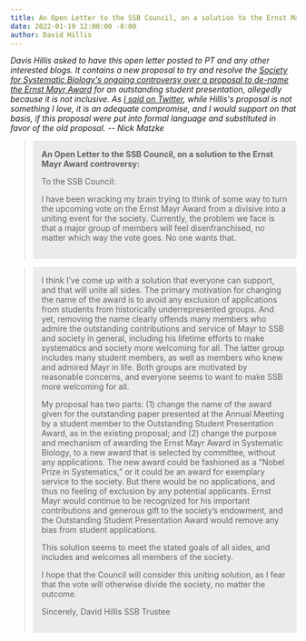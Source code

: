 ```yaml
---
title: An Open Letter to the SSB Council, on a solution to the Ernst Mayr Award controversy
date: 2022-01-19 12:00:00 -8:00
author: David Hillis
---
```


<i>Davis Hillis asked to have this open letter posted to PT and any other interested blogs. It contains a new proposal to try and 
resolve the <a href="https://pandasthumb.org/archives/2022/01/David-Hillis-on-Ernst-Mayr.html">Society for Systematic Biology's ongoing controversy over a proposal to 
de-name the Ernst Mayr Award</a> for an outstanding student presentation, allegedly because 
it is not inclusive. As <a href="https://twitter.com/NickJMatzke/status/1483729373106950150">I said on Twitter</a>, while Hillis's proposal is not something I love, it is an adequate compromise, and 
I would support on that basis, if this proposal were put into formal language and substituted in favor of the old proposal. -- Nick Matzke</i>

<blockquote><div style="background-color: rgb(235, 235, 235); padding: 15px;"><b>An Open Letter to the SSB Council, on a solution to the Ernst Mayr Award controversy:</b>

To the SSB Council:

I have been wracking my brain trying to think of some way to turn the upcoming vote on the Ernst Mayr Award from a divisive into a uniting event for the society. Currently, the problem we face is that a major group of members will feel disenfranchised, no matter which way the vote goes. No one wants that.</div></blockquote>

<!--more-->

<blockquote><div style="background-color: rgb(235, 235, 235); padding: 15px;">I think I’ve come up with a solution that everyone can support, and that will unite all sides. The primary motivation for changing the name of the award is to avoid any exclusion of applications from students from historically underrepresented groups. And yet, removing the name clearly offends many members who admire the outstanding contributions and service of Mayr to SSB and society in general, including his lifetime efforts to make systematics and society more welcoming for all. The latter group includes many student members, as well as members who knew and admired Mayr in life. Both groups are motivated by reasonable concerns, and everyone seems to want to make SSB more welcoming for all.
  
  
My proposal has two parts: (1) change the name of the award given for the outstanding paper presented at the Annual Meeting by a student member to the Outstanding Student Presentation Award, as in the existing proposal; and (2) change the purpose and mechanism of awarding the Ernst Mayr Award in Systematic Biology, to a new award that is selected by committee, without any applications. The new award could be fashioned as a “Nobel Prize in Systematics,” or it could be an award for exemplary service to the society. But there would be no applications, and thus no feeling of exclusion by any potential applicants. Ernst Mayr would continue to be recognized for his important contributions and generous gift to the society’s endowment, and the Outstanding Student Presentation Award would remove any bias from student applications.

  
This solution seems to meet the stated goals of all sides, and includes and welcomes all members of the society.

I hope that the Council will consider this uniting solution, as I fear that the vote will otherwise divide the society, no matter the outcome.

Sincerely,
David Hillis
SSB Trustee</div></blockquote>


